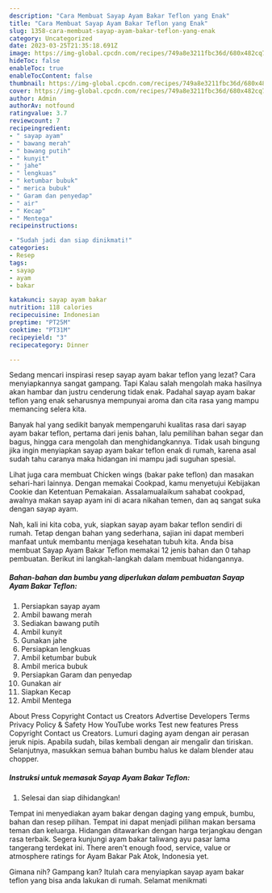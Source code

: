 ```yaml
---
description: "Cara Membuat Sayap Ayam Bakar Teflon yang Enak"
title: "Cara Membuat Sayap Ayam Bakar Teflon yang Enak"
slug: 1358-cara-membuat-sayap-ayam-bakar-teflon-yang-enak
category: Uncategorized
date: 2023-03-25T21:35:18.691Z
image: https://img-global.cpcdn.com/recipes/749a8e3211fbc36d/680x482cq70/sayap-ayam-bakar-teflon-foto-resep-utama.jpg
hideToc: false
enableToc: true
enableTocContent: false
thumbnail: https://img-global.cpcdn.com/recipes/749a8e3211fbc36d/680x482cq70/sayap-ayam-bakar-teflon-foto-resep-utama.jpg
cover: https://img-global.cpcdn.com/recipes/749a8e3211fbc36d/680x482cq70/sayap-ayam-bakar-teflon-foto-resep-utama.jpg
author: Admin
authorAv: notfound
ratingvalue: 3.7
reviewcount: 7
recipeingredient:
- " sayap ayam"
- " bawang merah"
- " bawang putih"
- " kunyit"
- " jahe"
- " lengkuas"
- " ketumbar bubuk"
- " merica bubuk"
- " Garam dan penyedap"
- " air"
- " Kecap"
- " Mentega"
recipeinstructions:

- "Sudah jadi dan siap dinikmati!"
categories:
- Resep
tags:
- sayap
- ayam
- bakar

katakunci: sayap ayam bakar 
nutrition: 118 calories
recipecuisine: Indonesian
preptime: "PT25M"
cooktime: "PT31M"
recipeyield: "3"
recipecategory: Dinner

---
```



Sedang mencari inspirasi resep sayap ayam bakar teflon yang lezat? Cara menyiapkannya sangat gampang. Tapi Kalau salah mengolah maka hasilnya akan hambar dan justru cenderung tidak enak. Padahal sayap ayam bakar teflon yang enak seharusnya mempunyai aroma dan cita rasa yang mampu memancing selera kita.


Banyak hal yang sedikit banyak mempengaruhi kualitas rasa dari sayap ayam bakar teflon, pertama dari jenis bahan, lalu pemilihan bahan segar dan bagus, hingga cara mengolah dan menghidangkannya. Tidak usah bingung jika ingin menyiapkan sayap ayam bakar teflon enak di rumah, karena asal sudah tahu caranya maka hidangan ini mampu jadi suguhan spesial.

Lihat juga cara membuat Chicken wings (bakar pake teflon) dan masakan sehari-hari lainnya. Dengan memakai Cookpad, kamu menyetujui Kebijakan Cookie dan Ketentuan Pemakaian. Assalamualaikum sahabat cookpad, awalnya makan sayap ayam ini di acara nikahan temen, dan aq sangat suka dengan sayap ayam.


Nah, kali ini kita coba, yuk, siapkan sayap ayam bakar teflon sendiri di rumah. Tetap dengan bahan yang sederhana, sajian ini dapat memberi manfaat untuk membantu menjaga kesehatan tubuh kita. Anda bisa membuat Sayap Ayam Bakar Teflon memakai 12 jenis bahan dan 0 tahap pembuatan. Berikut ini langkah-langkah dalam membuat hidangannya.

<!--inarticleads1-->

##### Bahan-bahan dan bumbu yang diperlukan dalam pembuatan Sayap Ayam Bakar Teflon:

1. Persiapkan  sayap ayam
1. Ambil  bawang merah
1. Sediakan  bawang putih
1. Ambil  kunyit
1. Gunakan  jahe
1. Persiapkan  lengkuas
1. Ambil  ketumbar bubuk
1. Ambil  merica bubuk
1. Persiapkan  Garam dan penyedap
1. Gunakan  air
1. Siapkan  Kecap
1. Ambil  Mentega


About Press Copyright Contact us Creators Advertise Developers Terms Privacy Policy &amp; Safety How YouTube works Test new features Press Copyright Contact us Creators. Lumuri daging ayam dengan air perasan jeruk nipis. Apabila sudah, bilas kembali dengan air mengalir dan tiriskan. Selanjutnya, masukkan semua bahan bumbu halus ke dalam blender atau chopper. 

<!--inarticleads2-->

##### Instruksi untuk memasak Sayap Ayam Bakar Teflon:


1. Selesai dan siap dihidangkan!

Tempat ini menyediakan ayam bakar dengan daging yang empuk, bumbu, bahan dan resep pilihan. Tempat ini dapat menjadi pilihan makan bersama teman dan keluarga. Hidangan ditawarkan dengan harga terjangkau dengan rasa terbaik. Segera kunjungi ayam bakar taliwang ayu pasar lama tangerang terdekat ini. There aren&#39;t enough food, service, value or atmosphere ratings for Ayam Bakar Pak Atok, Indonesia yet. 

Gimana nih? Gampang kan? Itulah cara menyiapkan sayap ayam bakar teflon yang bisa anda lakukan di rumah. Selamat menikmati
